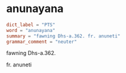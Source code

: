 # anunayana

``` toml
dict_label = "PTS"
word = "anunayana"
summary = "fawning Dhs-a.362. fr. anuneti"
grammar_comment = "neuter"
```

fawning Dhs\-a.362.

fr. anuneti

